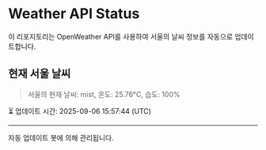 
# Weather API Status

이 리포지토리는 OpenWeather API를 사용하여 서울의 날씨 정보를 자동으로 업데이트합니다.

## 현재 서울 날씨
> 서울의 현재 날씨: mist, 온도: 25.76°C, 습도: 100%

⏳ 업데이트 시간: 2025-09-06 15:57:44 (UTC)

---
자동 업데이트 봇에 의해 관리됩니다.
